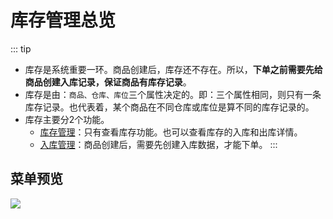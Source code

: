 # 库存管理总览

::: tip
- 库存是系统重要一环。商品创建后，库存还不存在。所以，**下单之前需要先给商品创建入库记录，保证商品有库存记录**。
- 库存是由：`商品、仓库、库位`三个属性决定的。即：三个属性相同，则只有一条库存记录。也代表着，某个商品在不同仓库或库位是算不同的库存记录的。
- 库存主要分2个功能。
  - [库存管理](../stock/stock)：只有查看库存功能。也可以查看库存的入库和出库详情。
  - [入库管理](../stock/stockIn)：商品创建后，需要先创建入库数据，才能下单。
:::

## 菜单预览
![](/stock/stock-menu.png)

